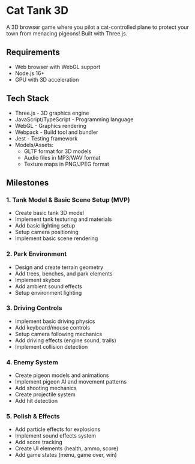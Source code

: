 # Cat Tank 3D

A 3D browser game where you pilot a cat-controlled plane to protect your town from menacing pigeons! Built with Three.js.

## Requirements

- Web browser with WebGL support
- Node.js 16+
- GPU with 3D acceleration

## Tech Stack

- Three.js - 3D graphics engine
- JavaScript/TypeScript - Programming language
- WebGL - Graphics rendering
- Webpack - Build tool and bundler
- Jest - Testing framework
- Models/Assets:
  - GLTF format for 3D models
  - Audio files in MP3/WAV format
  - Texture maps in PNG/JPEG format

## Milestones

### 1. Tank Model & Basic Scene Setup (MVP)

- Create basic tank 3D model
- Implement tank texturing and materials
- Add basic lighting setup
- Setup camera positioning
- Implement basic scene rendering

### 2. Park Environment

- Design and create terrain geometry
- Add trees, benches, and park elements
- Implement skybox
- Add ambient sound effects
- Setup environment lighting

### 3. Driving Controls

- Implement basic driving physics
- Add keyboard/mouse controls
- Setup camera following mechanics
- Add driving effects (engine sound, trails)
- Implement collision detection

### 4. Enemy System

- Create pigeon models and animations
- Implement pigeon AI and movement patterns
- Add shooting mechanics
- Create projectile system
- Add hit detection

### 5. Polish & Effects

- Add particle effects for explosions
- Implement sound effects system
- Add score tracking
- Create UI elements (health, ammo, score)
- Add game states (menu, game over, win)
